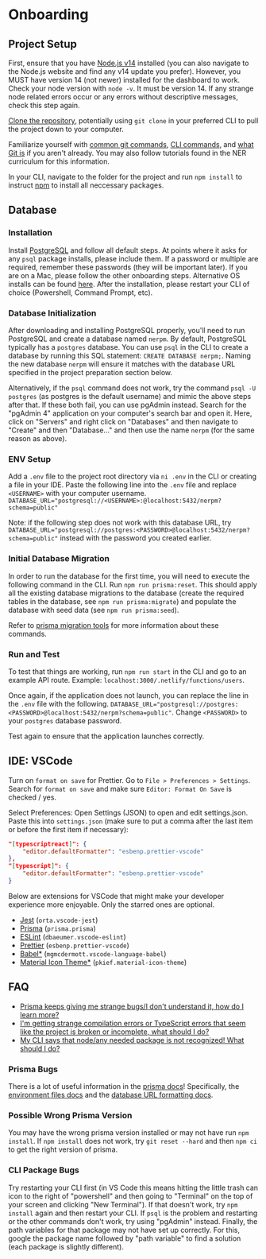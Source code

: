 # Onboarding

## Project Setup

First, ensure that you have [Node.js v14](https://nodejs.org/download/release/v14.18.3/) installed (you can also navigate to the Node.js website and find any v14 update you prefer).
However, you MUST have version 14 (not newer) installed for the dashboard to work.
Check your node version with `node -v`.
It must be version 14.
If any strange node related errors occur or any errors without descriptive messages, check this step again.

[Clone the repository](https://docs.github.com/en/github/creating-cloning-and-archiving-repositories/cloning-a-repository), potentially using `git clone` in your preferred CLI to pull the project down to your computer.

Familiarize yourself with [common git commands](https://education.github.com/git-cheat-sheet-education.pdf), [CLI commands](https://www.w3schools.com/whatis/whatis_cli.asp), and [what Git is](https://www.atlassian.com/git/tutorials/what-is-git) if you aren't already. You may also follow tutorials found in the NER curriculum for this information.

In your CLI, navigate to the folder for the project and run `npm install` to instruct [npm](https://www.npmjs.com/about) to install all neccessary packages.

## Database

### Installation

Install [PostgreSQL](https://www.postgresql.org) and follow all default steps.
At points where it asks for any `psql` package installs, please include them.
If a password or multiple are required, remember these passwords (they will be important later).
If you are on a Mac, please follow the other onboarding steps. Alternative OS installs can be found [here](https://www.postgresql.org/download/).
After the installation, please restart your CLI of choice (Powershell, Command Prompt, etc).

### Database Initialization

After downloading and installing PostgreSQL properly, you'll need to run PostgreSQL and create a database named `nerpm`.
By default, PostgreSQL typically has a `postgres` database.
You can use `psql` in the CLI to create a database by running this SQL statement: `CREATE DATABASE nerpm;`.
Naming the new database `nerpm` will ensure it matches with the database URL specified in the project preparation section below.

Alternatively, if the `psql` command does not work, try the command `psql -U postgres` (as postgres is the default username) and mimic the above steps after that.
If these both fail, you can use pgAdmin instead.
Search for the "pgAdmin 4" application on your computer's search bar and open it.
Here, click on "Servers" and right click on "Databases" and then navigate to "Create" and then "Database..." and then use the name `nerpm` (for the same reason as above).

### ENV Setup

Add a `.env` file to the project root directory via `ni .env` in the CLI or creating a file in your IDE.
Paste the following line into the `.env` file and replace `<USERNAME>` with your computer username.
`DATABASE_URL="postgresql://<USERNAME>:@localhost:5432/nerpm?schema=public"`

Note: if the following step does not work with this database URL, try `DATABASE_URL="postgresql://postgres:<PASSWORD>@localhost:5432/nerpm?schema=public"` instead with the password you created earlier.

### Initial Database Migration

In order to run the database for the first time, you will need to execute the following command in the CLI.
Run `npm run prisma:reset`.
This should apply all the existing database migrations to the database (create the required tables in the database, see `npm run prisma:migrate`) and populate the database with seed data (see `npm run prisma:seed`).

Refer to [prisma migration tools](https://github.com/Northeastern-Electric-Racing/FinishLine/blob/develop/docs/PrismaMigrationTools.md) for more information about these commands.

### Run and Test

To test that things are working, run `npm run start` in the CLI and go to an example API route.
Example: `localhost:3000/.netlify/functions/users`.

Once again, if the application does not launch, you can replace the line in the `.env` file with the following.
`DATABASE_URL="postgresql://postgres:<PASSWORD>@localhost:5432/nerpm?schema=public"`.
Change `<PASSWORD>` to your `postgres` database password.

Test again to ensure that the application launches correctly.

## IDE: VSCode

Turn on `format on save` for Prettier.
Go to `File > Preferences > Settings`.
Search for `format on save` and make sure `Editor: Format On Save` is checked / yes.

Select Preferences: Open Settings (JSON) to open and edit settings.json.
Paste this into `settings.json` (make sure to put a comma after the last item or before the first item if necessary):

```json
"[typescriptreact]": {
    "editor.defaultFormatter": "esbenp.prettier-vscode"
},
"[typescript]": {
    "editor.defaultFormatter": "esbenp.prettier-vscode"
}
```

Below are extensions for VSCode that might make your developer experience more enjoyable.
Only the starred ones are optional.

- [Jest](https://marketplace.visualstudio.com/items?itemName=Orta.vscode-jest) (`orta.vscode-jest`)
- [Prisma](https://marketplace.visualstudio.com/items?itemName=Prisma.prisma) (`prisma.prisma`)
- [ESLint](https://marketplace.visualstudio.com/items?itemName=dbaeumer.vscode-eslint) (`dbaeumer.vscode-eslint`)
- [Prettier](https://marketplace.visualstudio.com/items?itemName=esbenp.prettier-vscode) (`esbenp.prettier-vscode`)
- [Babel\*](https://marketplace.visualstudio.com/items?itemName=mgmcdermott.vscode-language-babel) (`mgmcdermott.vscode-language-babel`)
- [Material Icon Theme\*](https://marketplace.visualstudio.com/items?itemName=PKief.material-icon-theme) (`pkief.material-icon-theme`)

## FAQ

- [Prisma keeps giving me strange bugs/I don't understand it, how do I learn more?](#prisma-bugs)
- [I'm getting strange compilation errors or TypeScript errors that seem like the project is broken or incomplete, what should I do?](#possible-wrong-prisma-version)
- [My CLI says that node/any needed package is not recognized! What should I do?](#cli-package-bugs)

### Prisma Bugs

There is a lot of useful information in the [prisma docs](https://www.prisma.io/docs/)!
Specifically, the [environment files docs](https://www.prisma.io/docs/guides/development-environment/environment-variables/managing-env-files-and-setting-variables#manage-env-files-manually) and the [database URL formatting docs](https://www.prisma.io/docs/concepts/database-connectors/postgresql#connection-url).

### Possible Wrong Prisma Version

You may have the wrong prisma version installed or may not have run `npm install`.
If `npm install` does not work, try `git reset --hard` and then `npm ci` to get the right version of prisma.

### CLI Package Bugs

Try restarting your CLI first (in VS Code this means hitting the little trash can icon to the right of "powershell" and then going to "Terminal" on the top of your screen and clicking "New Terminal").
If that doesn't work, try `npm install` again and then restart your CLI. If `psql` is the problem and restarting or the other commands don't work, try using "pgAdmin" instead.
Finally, the path variables for that package may not have set up correctly. For this, google the package name followed by "path variable" to find a solution (each package is slightly different).
